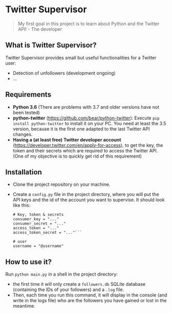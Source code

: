 # Twitter Supervisor
> My first goal in this project is to learn about Python and the Twitter API! - The developer

## What is Twitter Supervisor?
Twitter Supervisor provides small but useful functionalities for a Twitter user:
* Detection of unfollowers (development ongoing)
* ...

## Requirements
* **Python 3.6** (There are problems with 3.7 and older versions have not been tested)
* **python-twitter** (https://github.com/bear/python-twitter): Execute `pip install python-twitter` to install it on your PC. You need at least the 3.5 version, because it is the first one adapted to the last Twitter API changes.
* **Having a (at least free) Twitter developer account** (https://developer.twitter.com/en/apply-for-access), to get the key,
the token and their secrets which are required to access the Twitter API. (One of my objective is to quickly get rid of this requirement)

## Installation
* Clone the project repository on your machine.
* Create a `config.py` file in the project directory, where you will put the API keys and the id of the account you want to supervise.
It should look like this:

	```
	# Key, token & secrets
	consumer_key = "..."
	consumer_secret = "..."
	access_token = "..."
	access_token_secret = "..."```

	# user
	username = "@username"
	```

## How to use it?
Run `python main.py` in a shell in the project directory:
* the first time it will only create a `followers.db` SQLite database (containing the IDs of your followers) and a `.log` file.
* Then, each time you run this command, it will display in the console (and write in the logs file) who are the followers you have gained or lost in the meantime.
